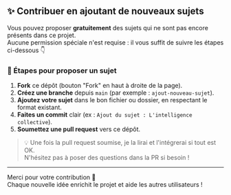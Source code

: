 ## ✨ Contribuer en ajoutant de nouveaux sujets

Vous pouvez proposer **gratuitement** des sujets qui ne sont pas encore présents dans ce projet.  
Aucune permission spéciale n'est requise : il vous suffit de suivre les étapes ci-dessous 👇

### 📌 Étapes pour proposer un sujet

1. **Fork** ce dépôt (bouton "Fork" en haut à droite de la page).
2. **Créez une branche** depuis `main` (par exemple : `ajout-nouveau-sujet`).
3. **Ajoutez votre sujet** dans le bon fichier ou dossier, en respectant le format existant.
4. **Faites un commit** clair (ex : `Ajout du sujet : L'intelligence collective`).
5. **Soumettez une pull request** vers ce dépôt.

> 💡 Une fois la pull request soumise, je la lirai et l'intégrerai si tout est OK.  
> N'hésitez pas à poser des questions dans la PR si besoin !

---

Merci pour votre contribution 🙏  
Chaque nouvelle idée enrichit le projet et aide les autres utilisateurs !
